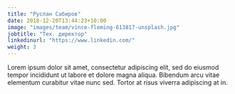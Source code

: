```yaml
---
title: "Руслан Сабиров"
date: 2018-12-20T13:44:23+10:00
image: "images/team/vince-fleming-613817-unsplash.jpg"
jobtitle: "Тех. директор"
linkedinurl: "https://www.linkedin.com/"
weight: 3
---
```


Lorem ipsum dolor sit amet, consectetur adipiscing elit, sed do eiusmod tempor incididunt ut labore et dolore magna aliqua. Bibendum arcu vitae elementum curabitur vitae nunc sed. Tortor at risus viverra adipiscing at in.
